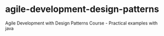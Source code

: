 # agile-development-design-patterns
Agile Development with Design Patterns Course - Practical examples with java
